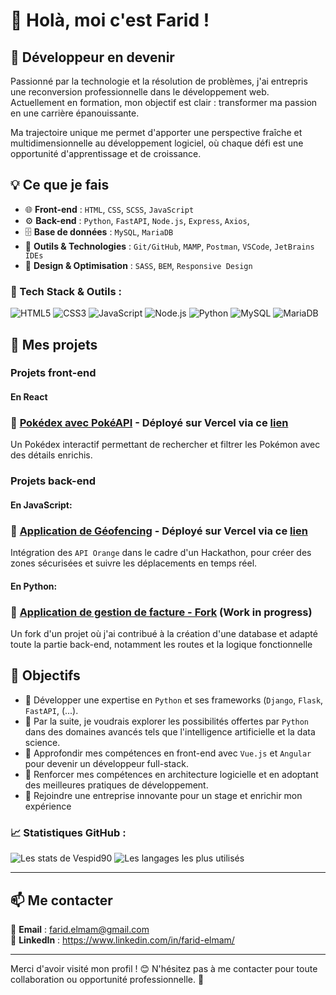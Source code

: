 # 👋 Holà, moi c'est Farid !

## 🚀 Développeur en devenir

Passionné par la technologie et la résolution de problèmes, j'ai entrepris une reconversion professionnelle dans le développement web. Actuellement en formation, mon objectif est clair : transformer ma passion en une carrière épanouissante.

Ma trajectoire unique me permet d'apporter une perspective fraîche et multidimensionnelle au développement logiciel, où chaque défi est une opportunité d'apprentissage et de croissance.

## 💡 Ce que je fais

- 🌐 **Front-end** : `HTML`, `CSS`, `SCSS`, `JavaScript`
- ⚙️ **Back-end** : `Python`, `FastAPI`, `Node.js`, `Express`, `Axios`, 
- 🗄️ **Base de données** : `MySQL`, `MariaDB`
- 🔧 **Outils & Technologies** : `Git/GitHub`, `MAMP`, `Postman`, `VSCode`, `JetBrains IDEs`
- 🎨 **Design & Optimisation** : `SASS`, `BEM`, `Responsive Design`

### 🚀 Tech Stack & Outils :
![HTML5](https://img.shields.io/badge/HTML5-%23E34F26.svg?style=for-the-badge&logo=html5&logoColor=white)
![CSS3](https://img.shields.io/badge/CSS3-%231572B6.svg?style=for-the-badge&logo=css3&logoColor=white)
![JavaScript](https://img.shields.io/badge/JavaScript-%23F7DF1E.svg?style=for-the-badge&logo=javascript&logoColor=black)
![Node.js](https://img.shields.io/badge/Node.js-%2343853D.svg?style=for-the-badge&logo=nodedotjs&logoColor=white)
![Python](https://img.shields.io/badge/Python-%233776AB.svg?style=for-the-badge&logo=python&logoColor=white)
![MySQL](https://img.shields.io/badge/MySQL-%2300f.svg?style=for-the-badge&logo=mysql&logoColor=white)
![MariaDB](https://img.shields.io/badge/MariaDB-%234B92DB.svg?style=for-the-badge&logo=mariadb&logoColor=white)


## 📌 Mes projets
### Projets front-end
#### En React
### 🔹 [Pokédex avec PokéAPI](https://github.com/Vespid90/pokedex-react) - Déployé sur Vercel via ce [lien](https://pokedex-react-amber-xi.vercel.app/)
Un Pokédex interactif permettant de rechercher et filtrer les Pokémon avec des détails enrichis.


### Projets back-end
#### En JavaScript:
### 🔹 [Application de Géofencing](https://github.com/Vespid90/Hackathon-orange) - Déployé sur Vercel via ce [lien](https://hackathon-orange.vercel.app/)
Intégration des `API Orange` dans le cadre d'un Hackathon, pour créer des zones sécurisées et suivre les déplacements en temps réel.

#### En Python:
### 🔹 [Application de gestion de facture - Fork](https://github.com/Vespid90/COGIP-Project/tree/main) (Work in progress)
Un fork d'un projet où j'ai contribué à la création d'une database et adapté toute la partie back-end, notamment les routes et la logique fonctionnelle

## 🎯 Objectifs

- :snake: Développer une expertise en `Python` et ses frameworks (`Django`, `Flask`, `FastAPI`, (...).
- :robot: Par la suite, je voudrais explorer les possibilités offertes par `Python` dans des domaines avancés tels que l'intelligence artificielle et la data science.
- :rocket: Approfondir mes compétences en front-end avec `Vue.js` et `Angular` pour devenir un développeur full-stack.
- :construction:  Renforcer mes compétences en architecture logicielle et en adoptant des meilleures pratiques de développement.
- 🎯 Rejoindre une entreprise innovante pour un stage et enrichir mon expérience


### 📈 Statistiques GitHub :
![Les stats de Vespid90](https://github-readme-stats.vercel.app/api?username=Vespid90&show_icons=true&theme=radical)
![Les langages les plus utilisés](https://github-readme-stats.vercel.app/api/top-langs/?username=Vespid90&layout=compact&theme=radical)

---

## 📫 Me contacter

📧 **Email** : farid.elmam@gmail.com  
💼 **LinkedIn** : https://www.linkedin.com/in/farid-elmam/  

---

Merci d'avoir visité mon profil ! 😊 N'hésitez pas à me contacter pour toute collaboration ou opportunité professionnelle. 🚀

